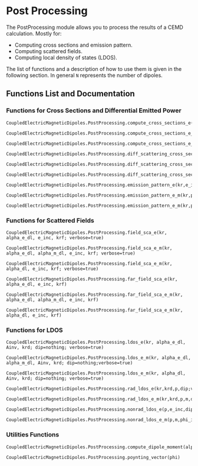 # Post Processing

The PostProcessing module allows you to process the results of a CEMD calculation. Mostly for:

- Computing cross sections and emission pattern. 
- Computing scattered fields.
- Computing local density of states (LDOS).

The list of functions and a description of how to use them is given in the following section. In general ``N`` represents the number of dipoles.

## Functions List and Documentation

### Functions for Cross Sections and Differential Emitted Power

```@docs
CoupledElectricMagneticDipoles.PostProcessing.compute_cross_sections_e(knorm,kr,e_inc,alpha,input_field;explicit_scattering=true,verbose=true)
```
```@docs
CoupledElectricMagneticDipoles.PostProcessing.compute_cross_sections_e_m(knorm,kr,phi_inc,alpha_e_dl,alpha_m_dl,input_field;explicit_scattering=true,verbose=true)
```
```@docs
CoupledElectricMagneticDipoles.PostProcessing.compute_cross_sections_e_m(knorm,kr,phi_inc,alpha_dl,input_field;explicit_scattering=true,verbose=true)
```

```@docs
CoupledElectricMagneticDipoles.PostProcessing.diff_scattering_cross_section_e(knorm,kr,e_inc,alpha_e_dl,input_field,ur;verbose=true)
```

```@docs
CoupledElectricMagneticDipoles.PostProcessing.diff_scattering_cross_section_e_m(knorm,kr,phi_inc,alpha_e_dl,alpha_m_dl,input_field,ur;verbose=true)
```

```@docs
CoupledElectricMagneticDipoles.PostProcessing.diff_scattering_cross_section_e_m(knorm,kr,phi_inc,alpha_dl,input_field,ur;verbose=true)
```

```@docs
CoupledElectricMagneticDipoles.PostProcessing.emission_pattern_e(kr,e_inc,alpha_e_dl,krf,krd;verbose=true)
```

```@docs
CoupledElectricMagneticDipoles.PostProcessing.emission_pattern_e_m(kr,phi_inc,alpha_e_dl,alpha_m_dl,krf,krd,dip;verbose=true)
```

```@docs
CoupledElectricMagneticDipoles.PostProcessing.emission_pattern_e_m(kr,phi_inc,alpha_dl,krf,krd,dip;verbose=true)
```
### Functions for Scattered Fields

```@docs
CoupledElectricMagneticDipoles.PostProcessing.field_sca_e(kr, alpha_e_dl, e_inc, krf; verbose=true)
```
```@docs
CoupledElectricMagneticDipoles.PostProcessing.field_sca_e_m(kr, alpha_e_dl, alpha_m_dl, e_inc, krf; verbose=true)
```
```@docs
CoupledElectricMagneticDipoles.PostProcessing.field_sca_e_m(kr, alpha_dl, e_inc, krf; verbose=true)
```
```@docs
CoupledElectricMagneticDipoles.PostProcessing.far_field_sca_e(kr, alpha_e_dl, e_inc, krf)
```
```@docs
CoupledElectricMagneticDipoles.PostProcessing.far_field_sca_e_m(kr, alpha_e_dl, alpha_m_dl, e_inc, krf)
```
```@docs
CoupledElectricMagneticDipoles.PostProcessing.far_field_sca_e_m(kr, alpha_dl, e_inc, krf)
```
### Functions for LDOS

```@docs
CoupledElectricMagneticDipoles.PostProcessing.ldos_e(kr, alpha_e_dl, Ainv, krd; dip=nothing; verbose=true)
```
```@docs
CoupledElectricMagneticDipoles.PostProcessing.ldos_e_m(kr, alpha_e_dl, alpha_m_dl, Ainv, krd; dip=nothing;verbose=true)
```
```@docs
CoupledElectricMagneticDipoles.PostProcessing.ldos_e_m(kr, alpha_dl, Ainv, krd; dip=nothing; verbose=true)
```
```@docs
CoupledElectricMagneticDipoles.PostProcessing.rad_ldos_e(kr,krd,p,dip;verbose=true)
```
```@docs
CoupledElectricMagneticDipoles.PostProcessing.rad_ldos_e_m(kr,krd,p,m,dip;verbose=true)
```
```@docs
CoupledElectricMagneticDipoles.PostProcessing.nonrad_ldos_e(p,e_inc,dip;verbose=true)
```
```@docs
CoupledElectricMagneticDipoles.PostProcessing.nonrad_ldos_e_m(p,m,phi_inc,dip;verbose=true)
```
### Utilities Functions
```@docs
CoupledElectricMagneticDipoles.PostProcessing.compute_dipole_moment(alpha,phi_inc)
```
```@docs
CoupledElectricMagneticDipoles.PostProcessing.poynting_vector(phi)
```